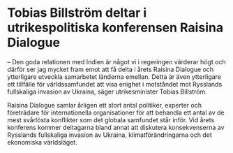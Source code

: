 # Tobias Billström deltar i utrikespolitiska konferensen Raisina Dialogue

– Den goda relationen med Indien är något vi i regeringen värderar högt och därför ser jag mycket fram emot att få delta i årets Raisina Dialogue och ytterligare utveckla samarbetet länderna emellan. Detta är även ytterligare ett tillfälle för världssamfundet att visa enighet i motståndet mot Rysslands fullskaliga invasion av Ukraina, säger utrikesminister Tobias Billström.

Raisina Dialogue samlar årligen ett stort antal politiker, experter och företrädare för internationella organisationer för att behandla ett antal av de mest svårlösta konflikter som det globala samfundet står inför. Vid årets konferens kommer deltagarna bland annat att diskutera konsekvenserna av Rysslands fullskaliga invasion av Ukraina, klimatförändringarna och det ekonomiska världsläget.
